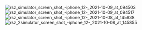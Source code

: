 ![rsz_simulator_screen_shot_-_iphone_12_-_2021-10-09_at_094503](https://user-images.githubusercontent.com/29285670/136643902-d0ba8a2d-7e4a-4a47-bccb-ec0d4862c98f.png)
![rsz_simulator_screen_shot_-_iphone_12_-_2021-10-09_at_094517](https://user-images.githubusercontent.com/29285670/136643906-84d68485-2344-4913-bfa3-fe98ccfa3339.png)
![rsz_simulator_screen_shot_-_iphone_12_-_2021-10-08_at_145838](https://user-images.githubusercontent.com/29285670/136643908-b312a9ed-e36d-4fa4-89f7-f6409dfad9b4.png)
![rsz_2simulator_screen_shot_-_iphone_12_-_2021-10-08_at_145855](https://user-images.githubusercontent.com/29285670/136643910-6c41e49e-0b9e-43be-adfe-f6d493c2f70d.png)
